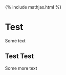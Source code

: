 <!-- mathjax include -->
{% include mathjax.html %}

<!-- defining some tex commands that can be used throughout the page-->
$$ 
  \newcommand{\bfx}{\mathbf{x}}
$$

# Test

Some text

## Test Test

Some more text
